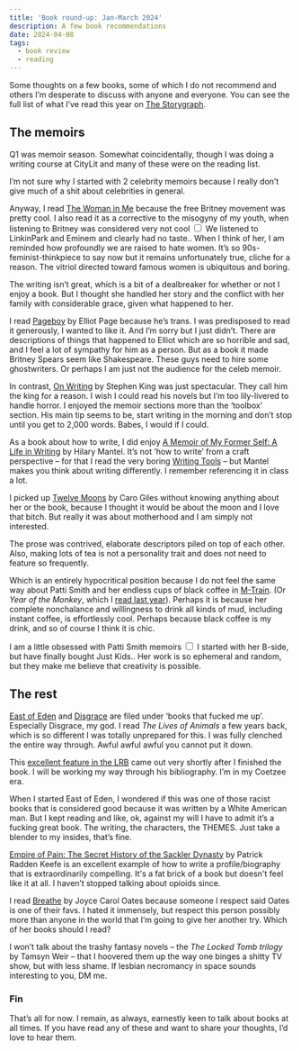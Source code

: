 ```yaml
---
title: 'Book round-up: Jan-March 2024'
description: A few book recommendations   
date: 2024-04-08
tags:
  - book review 
  - reading
---
```


Some thoughts on a few books, some of which I do not recommend and others I’m desperate to discuss with anyone and everyone. You can see the full list of what I’ve read this year on [The Storygraph](https://app.thestorygraph.com/books-read/soniaturcotte?year=2024).

## The memoirs 

Q1 was memoir season. Somewhat coincidentally, though I was doing a writing course at CityLit and many of these were on the reading list. 

I’m not sure why I started with 2 celebrity memoirs because I really don’t give much of a shit about celebrities in general. 

Anyway, I read [The Woman in Me](https://www.britneybook.com/) because the free Britney movement was pretty cool. I also read it as a corrective to the misogyny of my youth, when listening to Britney was considered very not cool<label for="sn-teenagers-are-stupid" class="margin-toggle sidenote-number"></label>
  <input type="checkbox" id="sn-teenagers-are-stupid" class="margin-toggle"/>
  <span class="sidenote">We listened to LinkinPark and Eminem and clearly had no taste.</span>. When I think of her, I am reminded how profoundly we are raised to hate women. It’s so 90s-feminist-thinkpiece to say now but it remains unfortunately true, cliche for a reason. The vitriol directed toward famous women is ubiquitous and boring. 

The writing isn’t great, which is a bit of a dealbreaker for whether or not I enjoy a book. But I thought she handled her story and the conflict with her family with considerable grace, given what happened to her.

I read [Pageboy](https://en.wikipedia.org/wiki/Pageboy_(memoir)) by Elliot Page because he’s trans. I was predisposed to read it generously, I wanted to like it. And I’m sorry but I just didn’t. There are descriptions of things that happened to Elliot which are so horrible and sad, and I feel a lot of sympathy for him as a person. But as a book it made Britney Spears seem like Shakespeare. These guys need to hire some ghostwriters. Or perhaps I am just not the audience for the celeb memoir. 

In contrast, [On Writing](https://en.wikipedia.org/wiki/On_Writing%3A_A_Memoir_of_the_Craft) by Stephen King was just spectacular. They call him the king for a reason. I wish I could read his novels but I’m too lily-livered to handle horror. I enjoyed the memoir sections more than the ‘toolbox’ section. His main tip seems to be, start writing in the morning and don’t stop until you get to 2,000 words. Babes, I would if I could.

As a book about how to write, I did enjoy [A Memoir of My Former Self: A Life in Writing](https://app.thestorygraph.com/books/f34f619c-34ac-4977-88a7-ac341b64d711) by Hilary Mantel. It’s not ‘how to write’ from a craft perspective – for that I read the very boring [Writing Tools](https://app.thestorygraph.com/books/54c5bf76-c117-40f1-b95a-06f42ee79e24) – but Mantel makes you think about writing differently. I remember referencing it in class a lot. 

I picked up [Twelve Moons](https://harpercollins.co.uk/products/twelve-moons-a-year-under-a-shared-sky-caro-giles) by Caro Giles without knowing anything about her or the book, because I thought it would be about the moon and I love that bitch. But really it was about motherhood and I am simply not interested. 

The prose was contrived, elaborate descriptors piled on top of each other. Also, making lots of tea is not a personality trait and does not need to feature so frequently. 

Which is an entirely hypocritical position because I do not feel the same way about Patti Smith and her endless cups of black coffee in [M-Train](https://en.wikipedia.org/wiki/M_Train_(book)). (Or *Year of the Monkey*, which I [read last year](/writing/book-roundup-sept-dec-2023)). Perhaps it is because her complete nonchalance and willingness to drink all kinds of mud, including instant coffee, is effortlessly cool. Perhaps because black coffee is my drink, and so of course I think it is chic. 

I am a little obsessed with Patti Smith memoirs <label for="sn-patti" class="margin-toggle sidenote-number"></label>
  <input type="checkbox" id="sn-patti" class="margin-toggle"/>
  <span class="sidenote">I started with her B-side, but have finally bought Just Kids.</span>. Her work is so ephemeral and random, but they make me believe that creativity is possible.


## The rest 

[East of Eden](https://en.wikipedia.org/wiki/East_of_Eden_(novel)) and [Disgrace](https://en.wikipedia.org/wiki/Disgrace) are filed under ‘books that fucked me up’. Especially Disgrace, my god. I read *The Lives of Animals* a few years back, which is so different I was totally unprepared for this. I was fully clenched the entire way through. Awful awful awful you cannot put it down. 

This [excellent feature in the LRB](https://www.lrb.co.uk/the-paper/v46/n05/nicholas-spice/mothers-and-others) came out very shortly after I finished the book. I will be working my way through his bibliography. I’m in my Coetzee era. 

When I started East of Eden, I wondered if this was one of those racist books that is considered good because it was written by a White American man. But I kept reading and like, ok, against my will I have to admit it’s a fucking great book. The writing, the characters, the THEMES. Just take a blender to my insides, that’s fine.

[Empire of Pain: The Secret History of the Sackler Dynasty](https://en.wikipedia.org/wiki/Empire_of_Pain) by Patrick Radden Keefe is an excellent example of how to write a profile/biography that is extraordinarily compelling. It's a fat brick of a book but doesn't feel like it at all. I haven’t stopped talking about opioids since. 

I read [Breathe](https://www.harpercollins.com/products/breathe-joyce-carol-oates?variant=39727822831650) by Joyce Carol Oates because someone I respect said Oates is one of their favs. I hated it immensely, but respect this person possibly more than anyone in the world that I’m going to give her another try. Which of her books should I read? 

I won’t talk about the trashy fantasy novels – the *The Locked Tomb trilogy* by Tamsyn Weir – that I hoovered them up the way one binges a shitty TV show, but with less shame. If lesbian necromancy in space sounds interesting to you, DM me.

### Fin 
That’s all for now. I remain, as always, earnestly keen to talk about books at all times. If you have read any of these and want to share your thoughts, I’d love to hear them. 